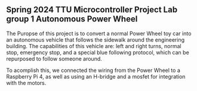 Spring 2024 TTU Microcontroller Project Lab group 1 Autonomous Power Wheel
---
The Puropse of this project is to convert a normal Power Wheel toy car into an autonomous vehicle that follows the sidewalk around the engineering building.
The capabilities of this vehicle are: left and right turns, normal stop, emergency stop, and a special blue following protocol, which can be repurposed to follow someone around.

To acomplish this, we connected the wiring from the Power Wheel to a Raspberry Pi 4, as well as using an H-bridge and a mosfet for integration with the motors.

